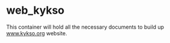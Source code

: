 # web_kykso
This container will hold all the necessary documents to build up www.kykso.org website.

